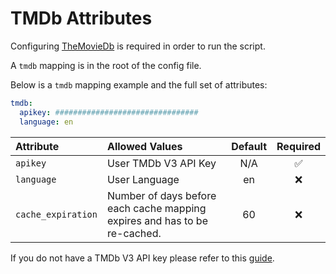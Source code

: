 # TMDb Attributes

Configuring [TheMovieDb](https://www.themoviedb.org/) is required in order to run the script. 

A `tmdb` mapping is in the root of the config file.

Below is a `tmdb` mapping example and the full set of attributes:
```yaml
tmdb:
  apikey: ################################
  language: en
```

| Attribute          | Allowed Values                                                            | Default | Required |
|:-------------------|:--------------------------------------------------------------------------|:-------:|:--------:|
| `apikey`           | User TMDb V3 API Key                                                      |   N/A   | &#9989;  |
| `language`         | User Language                                                             |   en    | &#10060; |
| `cache_expiration` | Number of days before each cache mapping expires and has to be re-cached. |   60    | &#10060; |

If you do not have a TMDb V3 API key please refer to this [guide](https://developers.themoviedb.org/3/getting-started/introduction).
